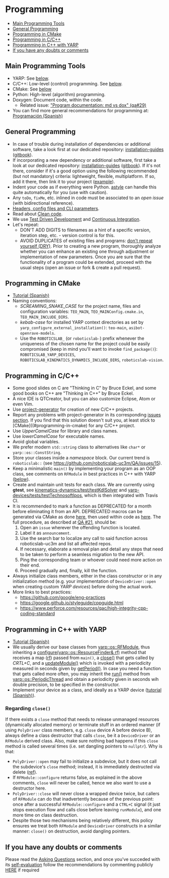 # Programming

* [Main Programming Tools](#main-programming-tools)
* [General Programming](#general-programming)
* [Programming in CMake](#programming-in-cmake)
* [Programming in C/C++](#programming-in-cc)
* [Programming in C++ with YARP](#programming-in-c-with-yarp)
* [If you have any doubts or comments](#if-you-have-any-doubts-or-comments)

## Main Programming Tools
* YARP: See [below](#programming-in-c-with-yarp).
* C/C++: Low-level (control) programming. See [below](#programming-in-cc).
* CMake: See [below](#programming-in-cmake)
* Python: High-level (algorithm) programming.
* Doxygen: Document code, within the code.
    * Related issue: ["Program documentation: md vs dox" (qa#29)](https://github.com/roboticslab-uc3m/questions-and-answers/issues/29)
* You can find more general recommendations for programming at: [Programación (Spanish)](https://asrob-uc3m.gitbooks.io/tutoriales/content/software/programming/index.html)

## General Programming
* In case of trouble during installation of dependencies or additional software, take a look first at our dedicated repository: [installation-guides](https://github.com/roboticslab-uc3m/installation-guides) ([gitbook](http://robots.uc3m.es/gitbook-installation-guides)).
* If incorporating a new dependency or additional software, first take a look at our dedicated repository: [installation-guides](https://github.com/roboticslab-uc3m/installation-guides) ([gitbook](http://robots.uc3m.es/gitbook-installation-guides)). If it's not there, consider if it's a good option using the following recommended (but not mandatory) criteria: lightweight, flexible, multiplatform. If so, add it there, then link it to your project ([example](5182f9f475e229acea4cca1130be57489fd6b0f7)).
* Indent your code as if everything were Python. [astyle](http://astyle.sourceforge.net/) can handle this quite automatically for you \(use with caution\).
* Any `toDo`, `fixMe`, etc. inlined in code must be associated to an _open issue_ \(with bidirectional reference\).
* [Headers, config files and CLI parameters](https://github.com/roboticslab-uc3m/asibot-main/blob/develop/doc/asibot-post-install.md#changing-parameters).
* Read about [Clean code](https://www.google.es/search?q=cleancode).
* We use [Test Driven Development](https://en.wikipedia.org/wiki/Test-driven_development) and [Continuous Integration](https://en.wikipedia.org/wiki/Continuous_integration).
* Let's repeat:
    * DON'T ADD DIGITS to filenames as a hint of a specific version, iteration step, etc. - version control is for this.
    * AVOID DUPLICATES of existing files and programs: [don't repeat yourself (DRY)](https://en.wikipedia.org/wiki/Don%27t_repeat_yourself). Prior to creating a new program, thoroughly analyze whether you can enhance an existing one through adjustment or implementation of new parameters. Once you are sure that the functionality of a program could be extended, proceed with the usual steps \(open an issue or fork & create a pull request\).

## Programming in CMake
* [Tutorial (Spanish)](https://asrob-uc3m.gitbooks.io/tutoriales/content/software/programming/cmake.html)
* Naming conventions:
  * *SCREAMING\_SNAKE\_CASE* for the project name, files and configuration variables: `TEO_MAIN`, `TEO_MAINConfig.cmake.in`, `TEO_MAIN_INCLUDE_DIRS`.
  * *kebab-case* for installed YARP context directories as set by `yarp_configure_external_installation()`: `teo-main`, `asibot-openrave-models`.
  * Use the `ROBOTICSLAB_` (or `roboticslab-`) prefix whenever the uniqueness of the chosen name for the project could be easily compromised (keep in mind you'll want to invoke `find_package()`): `ROBOTICSLAB_YARP_DEVICES`, `ROBOTICSLAB_KINEMATICS_DYNAMICS_INCLUDE_DIRS`, `roboticslab-vision`.

## Programming in C/C++
* Some good slides on C are "Thinking in C" by Bruce Eckel, and some good books on C++ are "Thinking in C++" by Bruce Eckel.
* A nice IDE is QTCreator, but you can also customize Eclipse, Atom or even Vim.
* Use [project-generator](https://github.com/roboticslab-uc3m/project-generator) for creation of new C/C++ projects.
* Report any problems with project-generator in its corresponding [issues section](https://github.com/roboticslab-uc3m/project-generator/issues). If you find that this solution doesn't suit you, at least stick to [CMake]((#programming-in-cmake) for any C/C++ project.
* Use _UpperCamelCase_ for library and class names.
* Use _lowerCamelCase_ for executable names.
* Avoid global variables.
* We prefer modern `std::string` class to alternatives like `char*` or `yarp::os::ConstString`.
* Store your classes inside a _namespace_ block. Our current trend is `roboticslab::` (see https://github.com/roboticslab-uc3m/QA/issues/15).
* Keep a minimalistic `main()` by implementing your program as an OOP class, see comments on `RFModule` in best practices in C++ with YARP ([below](#programming-in-c-with-yarp)).
* Create and maintain unit tests for each class. We are currently using **gtest**, see [kinematics-dynamics/test/testKdlSolver](https://github.com/roboticslab-uc3m/kinematics-dynamics/tree/develop/test/testKdlSolver.cpp) and [yarp-devices/tests/testTechnosoftIpos](https://github.com/roboticslab-uc3m/yarp-devices/tree/develop/tests/testTechnosoftIpos/testTechnosoftIpos.cpp), which is then integrated with Travis CI.
* It is recommended to mark a function as DEPRECATED for a month before eliminating it from an API. DEPRECATED macros can be generated via CMake as done [here](https://github.com/roboticslab-uc3m/kinematics-dynamics/blob/21f2dde2a38f1d0c1c93703d3619e34c14c3bfcd/CMakeLists.txt#L110-L118), then used within code as [here](https://github.com/roboticslab-uc3m/kinematics-dynamics/blob/21f2dde2a38f1d0c1c93703d3619e34c14c3bfcd/libraries/TeoYarp/ICartesianSolver.h#L29-L33). The full procedure, as described at [QA #21](https://github.com/roboticslab-uc3m/QA/issues/21), should be:
  1. Open an `issue` wherever the offending function is located.
  1. Label it as `announcement`.
  1. Use the search bar to localize any call to said function across roboticslab-uc3m and list all affected repos.
  1. If necessary, elaborate a removal plan and detail any steps that need to be taken to perform a seamless migration to the new API.
  1. Ping the corresponding team or whoever could need more action on their end.
  1. Proceed gradually and, finally, kill the function.
* Always initialize class members, either in the class constructor or in any initialization method (e.g. your implementation of `DeviceDriver::open` when creating custom _YARP devices_) before doing the actual work.
* More links to best practices:
   * https://github.com/google/eng-practices
   * https://google.github.io/styleguide/cppguide.html
   * https://www.perforce.com/resources/qac/high-integrity-cpp-coding-standard

## Programming in C++ with YARP
* [Tutorial (Spanish)](https://asrob-uc3m.gitbooks.io/tutoriales/content/software/programming/yarp.html)
* We usually derive our base classes from [yarp::os::RFModule](http://www.yarp.it/classyarp_1_1os_1_1RFModule.html), thus inheriting a [configure\(yarp::os::ResourceFinder& rf\)](http://www.yarp.it/classyarp_1_1os_1_1RFModule.html#a6c3880961b00b0a7eb527d62214169b7) method that receives a map \([rf](http://www.yarp.it/classyarp_1_1os_1_1ResourceFinder.html)\) passed from `main()`, a [close\(\)](http://www.yarp.it/classyarp_1_1os_1_1RFModule.html#a58ce26fc6fdcb6eb4af8e8dc678e095e) that gets called by _CRTL+C_, and a [updateModule\(\)](http://www.yarp.it/classyarp_1_1os_1_1RFModule.html#a37ee5baa17ce243458a1dff209e878b7) which is invoked with a periodicity measured in seconds given by [getPeriod\(\)](http://www.yarp.it/classyarp_1_1os_1_1RFModule.html#ace2fdadde1a2690f274079fabd6420d2). In case you need a function that gets called more often, you may inherit the [run\(\)](http://www.yarp.it/classyarp_1_1os_1_1PeriodicThread.html#a4585b8555a7b796aff7b2ba8b0c8343d) method from [yarp::os::PeriodicThread](http://www.yarp.it/classyarp_1_1os_1_1PeriodicThread.html) and obtain a periodicity given in seconds wih double precision, to be specified in the constructor.
* Implement your device as a class, and ideally as a YARP device ([tutorial (Spanish)](http://wiki.asrob.uc3m.es/index.php/Tutorial_yarp_devices)).

### Regarding `close()`
If there exists a `close` method that needs to release unmanaged resources (dynamically allocated memory) or terminate stuff in an ordered manner (if using `PolyDriver` class members, e.g. `close` device A before device B), always define a class destructor that calls `close`, be it a `DeviceDriver` or an `RFModule` derived class. Also, make sure nothing bad happens if this `close` method is called several times (i.e. set dangling pointers to `nullptr`). Why is that:
- `PolyDriver::open` may fail to initialize a subdevice, but it does not call the subdevice's `close` method; instead, it is immediately destructed via delete ([ref](https://github.com/robotology/yarp/blob/b3dff81c3739112b8f65cfd808f129bcbf4e7aa5/src/libYARP_dev/src/yarp/dev/PolyDriver.cpp#L308)).
- If `RFModule::configure` returns false, as explained in the above comments, `close` will never be called, hence we also want to use a destructor here.
- `PolyDriver::close` will never close a wrapped device twice, but callers of `RFModule` can do that inadvertently because of the previous point: once after a successful `RFModule::configure` and a `CTRL+C` signal (it just stops execution flow and calls close before leaving `runModule`), and one more time on class destruction.
- Despite those two mechanisms being relatively different, this policy ensures we treat both `RFModule` and `DeviceDriver` constructs in a similar manner: `close()` on destruction, avoid dangling pointers.


## If you have any doubts or comments
Please read the [Asking Questions](asking-questions.md) section, and once you've succeded with its [self-evaluation](asking-questions.md#self-evaluation-time) follow the recommendations by commenting publicly [HERE](https://github.com/roboticslab-uc3m/developer-manual/issues/new) if required
